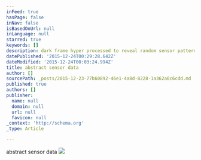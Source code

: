 ```yaml
---
inFeed: true
hasPage: false
inNav: false
isBasedOnUrl: null
inLanguage: null
starred: true
keywords: []
description: dark frame hyper processed to reveal random sensor pattern
datePublished: '2015-12-24T00:29:28.642Z'
dateModified: '2015-12-24T00:03:24.994Z'
title: abstract sensor data
author: []
sourcePath: _posts/2015-12-23-77b60892-46e1-4a8d-8228-1a362a0c6cdd.md
published: true
authors: []
publisher:
  name: null
  domain: null
  url: null
  favicon: null
_context: 'http://schema.org'
_type: Article

---
```

abstract sensor data
![](https://the-grid-user-content.s3-us-west-2.amazonaws.com/227f1081-b32d-4c77-b041-d2c6f75bc5c9.jpg)